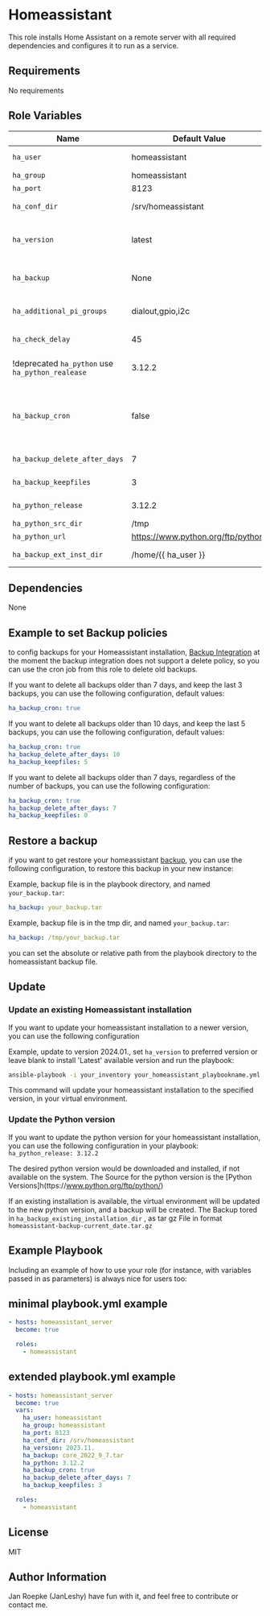 # Homeassistant

This role installs Home Assistant on a remote server with all required dependencies and configures it to run as a service.

## Requirements

No requirements

## Role Variables

| Name                          | Default Value      | Description                                                                                                                                                                                                                                                                  |
| ----------------------------- | ------------------ | ---------------------------------------------------------------------------------------------------------------------------------------------------------------------------------------------------------------------------------------------------------------------------- |
| `ha_user`                     | homeassistant      | The user which would created and run the homeassistant installation and service                                                                                                                                                                                              |
| `ha_group`                    | homeassistant      | The group which would created                                                                                                                                                                                                                                                |
| `ha_port`                     | 8123               | the webaccess port                                                                                                                                                                                                                                                           |
| `ha_conf_dir`                 | /srv/homeassistant | The config path, where homeassistant woud be installed                                                                                                                                                                                                                       |
| `ha_version`                  | latest             | A specified homeassistant which would be installed, recommendly use for updated to a higher version if the new version is not next version from the current installation.                                                                                                    |
| `ha_backup`                   | None               | set absolute or relative path from playbook directory to the homeassistant backup file [Restore a backup](#restore-a-backup)                                                                                                                                                 |
| `ha_additional_pi_groups`     | dialout,gpio,i2c   | addiotion requrired groups for the homeassitent installation on a rasperry pi, do not change or overwrite the values                                                                                                                                                         |
| `ha_check_delay`              | 45                 | delay in seconds for waiting if Home Assistent is available                                                                                                                                                                                                                  |
| !deprecated `ha_python` use `ha_python_realease`                  | 3.12.2             | The python version for homeassistant, if not available on the system it will be installed check recommend version [Python](https://www.home-assistant.io/installation/macos#install-home-assistant-core)                                                                     |
| `ha_backup_cron`              | false              | if set to true, it creates an cron entry for your homeassistant user, a custom delete time for backups, per day (var: `ha_backup_delete_after_days`) or per keep files (`ha_backup_delete_after_days`) and combining both values. [Example](#example-to-set-backup-policies) |
| `ha_backup_delete_after_days` | 7                  | delete all backups older definded value in days, if you want delete                                                                                                                                                                                                          |
| `ha_backup_keepfiles`         | 3                  | keep defined value files, regardless the `ha_backup_delete_after_days` value                                                                                                                                                                                                 |
|`ha_python_release`| 3.12.2  | # See <https://www.python.org/downloads/source/> |
|`ha_python_src_dir`| /tmp | download source directory |
|`ha_python_url` | <https://www.python.org/ftp/python/> | Python download URL |
| `ha_backup_ext_inst_dir` | /home/{{ ha_user }} | Backup of existing installation, in case of python backup [Info](#update-the-python-version) |

## Dependencies

None

## Example to set Backup policies

to config backups for your Homeassistant installation, [Backup Integration](https://www.home-assistant.io/integrations/backup/)
at the moment the backup integration does not support a delete policy, so you can use the cron job from this role to delete old backups.

If you want to delete all backups older than 7 days, and keep the last 3 backups, you can use the following configuration, default values:

```yaml
ha_backup_cron: true
```

If you want to delete all backups older than 10 days, and keep the last 5 backups, you can use the following configuration, default values:

```yaml
ha_backup_cron: true
ha_backup_delete_after_days: 10
ha_backup_keepfiles: 5
```

If you want to delete all backups older than 7 days, regardless of the number of backups, you can use the following configuration:

```yaml
ha_backup_cron: true
ha_backup_delete_after_days: 7
ha_backup_keepfiles: 0
```

## Restore a backup

if you want to get restore your homeassistant [backup](https://www.home-assistant.io/common-tasks/os/#backups), you can use the following configuration, to restore this backup in your new instance:

Example, backup file is in the playbook directory, and named `your_backup.tar`:

```yaml
ha_backup: your_backup.tar
```

Example, backup file is in the tmp dir, and named `your_backup.tar`:

```yaml
ha_backup: /tmp/your_backup.tar
```

you can set the absolute or relative path from the playbook directory to the homeassistant backup file.

## Update

### Update an existing Homeassistant installation

If you want to update your homeassistant installation to a newer version, you can use the following configuration

Example, update to version 2024.01., set `ha_version` to preferred version or leave blank to install 'Latest' available version and run the playbook:

```bash
ansible-playbook -i your_inventory your_homeassistant_playbookname.yml
```

This command will update your homeassistant installation to the specified version, in your virtual environment.

### Update the Python version

If you want to update the python version for your homeassistant installation, you can use the following configuration in your playbook:
`ha_python_release: 3.12.2`

 The desired python version would be downloaded and installed, if not available on the system. The Source for the python version is the [Python Versions]h(ttps://www.python.org/ftp/python/)

If an existing installation is available, the virtual environment will be updated to the new python version, and a backup will be created.
The Backup tored in `ha_backup_existing_installation_dir` , as tar gz File in format `homeassistant-backup-current_date.tar.gz`

## Example Playbook

Including an example of how to use your role (for instance, with variables passed in as parameters) is always nice for users too:

## minimal playbook.yml example

```yaml
- hosts: homeassistant_server
  become: true

  roles:
    - homeassistant
```

## extended playbook.yml example

```yaml
- hosts: homeassistant_server
  become: true
  vars:
    ha_user: homeassistant
    ha_group: homeassistant
    ha_port: 8123
    ha_conf_dir: /srv/homeassistant
    ha_version: 2023.11.
    ha_backup: core_2022_9_7.tar
    ha_python: 3.12.2
    ha_backup_cron: true
    ha_backup_delete_after_days: 7
    ha_backup_keepfiles: 3

  roles:
    - homeassistant
```

## License

MIT

## Author Information

Jan Roepke (JanLeshy)
have fun with it, and feel free to contribute or contact me.
